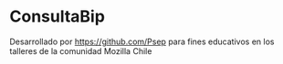 # ConsultaBip

Desarrollado por https://github.com/Psep para fines educativos en los talleres de la comunidad Mozilla Chile
